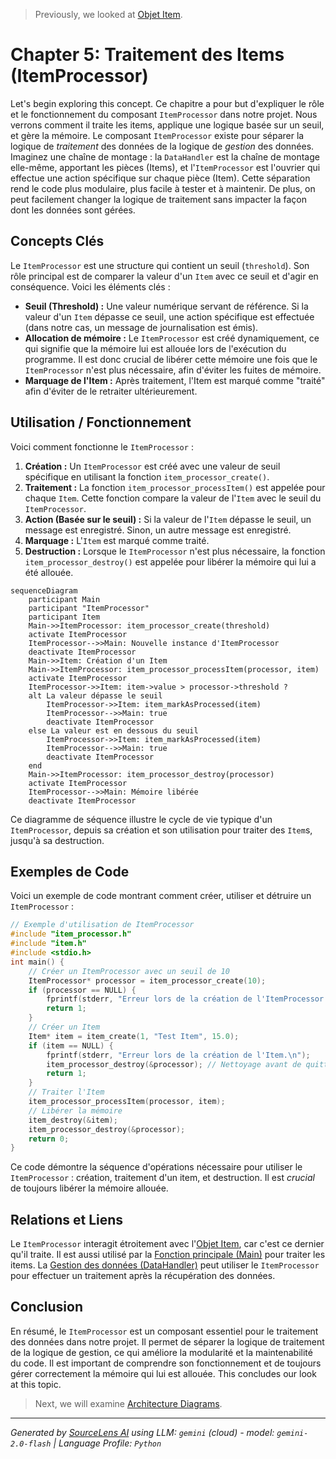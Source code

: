 > Previously, we looked at [Objet Item](06_objet-item.md).

# Chapter 5: Traitement des Items (ItemProcessor)
Let's begin exploring this concept. Ce chapitre a pour but d'expliquer le rôle et le fonctionnement du composant `ItemProcessor` dans notre projet. Nous verrons comment il traite les items, applique une logique basée sur un seuil, et gère la mémoire.
Le composant `ItemProcessor` existe pour séparer la logique de *traitement* des données de la logique de *gestion* des données. Imaginez une chaîne de montage : la `DataHandler` est la chaîne de montage elle-même, apportant les pièces (Items), et l'`ItemProcessor` est l'ouvrier qui effectue une action spécifique sur chaque pièce (Item). Cette séparation rend le code plus modulaire, plus facile à tester et à maintenir. De plus, on peut facilement changer la logique de traitement sans impacter la façon dont les données sont gérées.
## Concepts Clés
Le `ItemProcessor` est une structure qui contient un seuil (`threshold`). Son rôle principal est de comparer la valeur d'un `Item` avec ce seuil et d'agir en conséquence. Voici les éléments clés :
*   **Seuil (Threshold) :** Une valeur numérique servant de référence. Si la valeur d'un `Item` dépasse ce seuil, une action spécifique est effectuée (dans notre cas, un message de journalisation est émis).
*   **Allocation de mémoire :** Le `ItemProcessor` est créé dynamiquement, ce qui signifie que la mémoire lui est allouée lors de l'exécution du programme. Il est donc crucial de libérer cette mémoire une fois que le `ItemProcessor` n'est plus nécessaire, afin d'éviter les fuites de mémoire.
*   **Marquage de l'Item :** Après traitement, l'Item est marqué comme "traité" afin d'éviter de le retraiter ultérieurement.
## Utilisation / Fonctionnement
Voici comment fonctionne le `ItemProcessor` :
1.  **Création :** Un `ItemProcessor` est créé avec une valeur de seuil spécifique en utilisant la fonction `item_processor_create()`.
2.  **Traitement :** La fonction `item_processor_processItem()` est appelée pour chaque `Item`. Cette fonction compare la valeur de l'`Item` avec le seuil du `ItemProcessor`.
3.  **Action (Basée sur le seuil) :** Si la valeur de l'`Item` dépasse le seuil, un message est enregistré. Sinon, un autre message est enregistré.
4.  **Marquage :** L'`Item` est marqué comme traité.
5.  **Destruction :** Lorsque le `ItemProcessor` n'est plus nécessaire, la fonction `item_processor_destroy()` est appelée pour libérer la mémoire qui lui a été allouée.
```mermaid
sequenceDiagram
    participant Main
    participant "ItemProcessor"
    participant Item
    Main->>ItemProcessor: item_processor_create(threshold)
    activate ItemProcessor
    ItemProcessor-->>Main: Nouvelle instance d'ItemProcessor
    deactivate ItemProcessor
    Main->>Item: Création d'un Item
    Main->>ItemProcessor: item_processor_processItem(processor, item)
    activate ItemProcessor
    ItemProcessor->>Item: item->value > processor->threshold ?
    alt La valeur dépasse le seuil
        ItemProcessor->>Item: item_markAsProcessed(item)
        ItemProcessor-->>Main: true
        deactivate ItemProcessor
    else La valeur est en dessous du seuil
        ItemProcessor->>Item: item_markAsProcessed(item)
        ItemProcessor-->>Main: true
        deactivate ItemProcessor
    end
    Main->>ItemProcessor: item_processor_destroy(processor)
    activate ItemProcessor
    ItemProcessor-->>Main: Mémoire libérée
    deactivate ItemProcessor
```
Ce diagramme de séquence illustre le cycle de vie typique d'un `ItemProcessor`, depuis sa création et son utilisation pour traiter des `Item`s, jusqu'à sa destruction.
## Exemples de Code
Voici un exemple de code montrant comment créer, utiliser et détruire un `ItemProcessor` :
```c
// Exemple d'utilisation de ItemProcessor
#include "item_processor.h"
#include "item.h"
#include <stdio.h>
int main() {
    // Créer un ItemProcessor avec un seuil de 10
    ItemProcessor* processor = item_processor_create(10);
    if (processor == NULL) {
        fprintf(stderr, "Erreur lors de la création de l'ItemProcessor.\n");
        return 1;
    }
    // Créer un Item
    Item* item = item_create(1, "Test Item", 15.0);
    if (item == NULL) {
        fprintf(stderr, "Erreur lors de la création de l'Item.\n");
        item_processor_destroy(&processor); // Nettoyage avant de quitter
        return 1;
    }
    // Traiter l'Item
    item_processor_processItem(processor, item);
    // Libérer la mémoire
    item_destroy(&item);
    item_processor_destroy(&processor);
    return 0;
}
```
Ce code démontre la séquence d'opérations nécessaire pour utiliser le `ItemProcessor` : création, traitement d'un item, et destruction. Il est *crucial* de toujours libérer la mémoire allouée.
## Relations et Liens
Le `ItemProcessor` interagit étroitement avec l'[Objet Item](03_objet-item.md), car c'est ce dernier qu'il traite. Il est aussi utilisé par la [Fonction principale (Main)](06_fonction-principale-main.md) pour traiter les items. La [Gestion des données (DataHandler)](04_gestion-des-données-datahandler.md) peut utiliser le `ItemProcessor` pour effectuer un traitement après la récupération des données.
## Conclusion
En résumé, le `ItemProcessor` est un composant essentiel pour le traitement des données dans notre projet. Il permet de séparer la logique de traitement de la logique de gestion, ce qui améliore la modularité et la maintenabilité du code. Il est important de comprendre son fonctionnement et de toujours gérer correctement la mémoire qui lui est allouée.
This concludes our look at this topic.

> Next, we will examine [Architecture Diagrams](08_diagrams.md).


---

*Generated by [SourceLens AI](https://github.com/openXFlow/sourceLensAI) using LLM: `gemini` (cloud) - model: `gemini-2.0-flash` | Language Profile: `Python`*